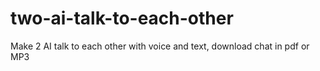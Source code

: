 # two-ai-talk-to-each-other
Make 2 AI talk to each other with voice and text, download chat in pdf or MP3

